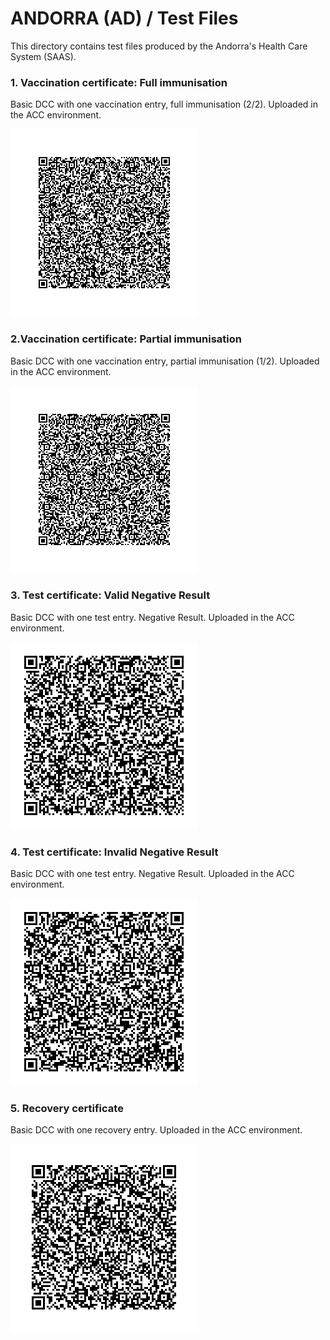 # ANDORRA (AD) / Test Files

This directory contains test files produced by the Andorra's Health Care System (SAAS).

### 1. Vaccination certificate: Full immunisation
Basic DCC with one vaccination entry, full immunisation (2/2). Uploaded in the ACC environment.

![VAC-1-PautaCompleta.png](https://github.com/odelpozo-saas/dcc-quality-assurance/blob/patch-2/AD/VAC-1-PautaCompleta.png)

### 2.Vaccination certificate: Partial immunisation
Basic DCC with one vaccination entry, partial immunisation (1/2). Uploaded in the ACC environment.

![VAC-2-PautaIncompleta.png](https://github.com/odelpozo-saas/dcc-quality-assurance/blob/patch-2/AD/VAC-2-PautaIncompleta.png)

### 3. Test certificate: Valid Negative Result
Basic DCC with one test entry. Negative Result. Uploaded in the ACC environment.

![TEST-3-Test_Negatiu_Valid.png](https://github.com/odelpozo-saas/dcc-quality-assurance/blob/patch-2/AD/TEST-3-Test_Negativo_Valido.png)

### 4. Test certificate: Invalid Negative Result
Basic DCC with one test entry. Negative Result. Uploaded in the ACC environment.

![TEST-4-Test_Negatiu_Invalid.png](https://github.com/odelpozo-saas/dcc-quality-assurance/blob/patch-2/AD/TEST-4-Test_Negativo_Invalido.png)

### 5. Recovery certificate
Basic DCC with one recovery entry. Uploaded in the ACC environment.

![REC-5-Recovery.png](https://github.com/odelpozo-saas/dcc-quality-assurance/blob/patch-2/AD/REC-5-Recovery.png)
